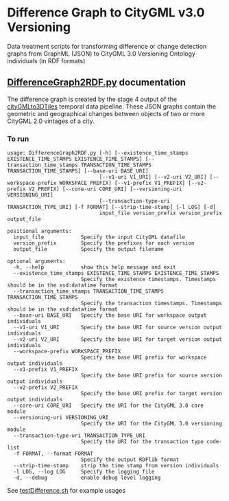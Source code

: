 # Difference Graph to CityGML v3.0 Versioning
Data treatment scripts for transforming difference or change detection graphs from GraphML (JSON) to CityGML 3.0 Versioning Ontology individuals (in RDF formats)


## [DifferenceGraph2RDF.py](DifferenceGraph2RDF.py) documentation

The difference graph is created by the stage 4 output of the [cityGMLto3DTiles](https://github.com/VCityTeam/cityGMLto3DTiles/tree/master/PythonCallingDocker#manual-step-by-step-run-of-the-temporal-tiler) temporal data pipeline. These JSON graphs contain the geometric and geographical changes between objects of two or more CityGML 2.0 vintages of a city.

### To run
```
usage: DifferenceGraph2RDF.py [-h] [--existence_time_stamps EXISTENCE_TIME_STAMPS EXISTENCE_TIME_STAMPS] [--transaction_time_stamps TRANSACTION_TIME_STAMPS TRANSACTION_TIME_STAMPS] [--base-uri BASE_URI]     
                              [--v1-uri V1_URI] [--v2-uri V2_URI] [--workspace-prefix WORKSPACE_PREFIX] [--v1-prefix V1_PREFIX] [--v2-prefix V2_PREFIX] [--core-uri CORE_URI] [--versioning-uri VERSIONING_URI]
                              [--transaction-type-uri TRANSACTION_TYPE_URI] [-f FORMAT] [--strip-time-stamp] [-l LOG] [-d]
                              input_file version_prefix version_prefix output_file

positional arguments:
  input_file            Specify the input CityGML datafile
  version_prefix        Specify the prefixes for each version
  output_file           Specify the output filename

optional arguments:
  -h, --help            show this help message and exit
  --existence_time_stamps EXISTENCE_TIME_STAMPS EXISTENCE_TIME_STAMPS
                        Specify the existence timestamps. Timestamps should be in the xsd:datatime format
  --transaction_time_stamps TRANSACTION_TIME_STAMPS TRANSACTION_TIME_STAMPS
                        Specify the transaction timestamps. Timestamps should be in the xsd:datatime format
  --base-uri BASE_URI   Specify the base URI for workspace output individuals
  --v1-uri V1_URI       Specify the base URI for source version output individuals
  --v2-uri V2_URI       Specify the base URI for target version output individuals
  --workspace-prefix WORKSPACE_PREFIX
                        Specify the base URI prefix for workspace output individuals
  --v1-prefix V1_PREFIX
                        Specify the base URI prefix for source version output individuals
  --v2-prefix V2_PREFIX
                        Specify the base URI prefix for target version output individuals
  --core-uri CORE_URI   Specify the URI for the CityGML 3.0 core module
  --versioning-uri VERSIONING_URI
                        Specify the URI for the CityGML 3.0 versioning module
  --transaction-type-uri TRANSACTION_TYPE_URI
                        Specify the URI for the transaction type code-list
  -f FORMAT, --format FORMAT
                        Specify the output RDFlib format
  --strip-time-stamp    strip the time stamp from version individuals
  -l LOG, --log LOG     Specify the logging file
  -d, --debug           enable debug level logging
```

See [testDifference.sh](testDifference.sh) for example usages
